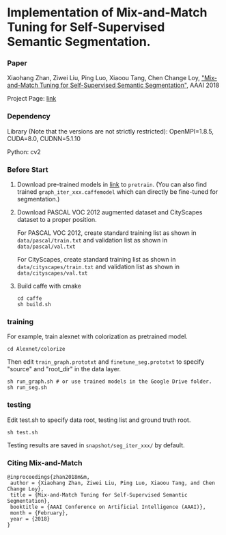 # Implementation of Mix-and-Match Tuning for Self-Supervised Semantic Segmentation.

### Paper

Xiaohang Zhan, Ziwei Liu, Ping Luo, Xiaoou Tang, Chen Change Loy, ["Mix-and-Match Tuning for Self-Supervised Semantic Segmentation"](https://arxiv.org/abs/1712.00661), AAAI 2018

Project Page:
[link](http://mmlab.ie.cuhk.edu.hk/projects/M&M/)

### Dependency
Library (Note that the versions are not strictly restricted):
    OpenMPI=1.8.5, CUDA=8.0, CUDNN=5.1.10

Python:
    cv2

### Before Start
1. Download pre-trained models in [link](https://drive.google.com/drive/folders/1dAA1aWTll_GAgpgYdYJnhrqY2pEydWiv?usp=sharing) to `pretrain`. (You can also find trained `graph_iter_xxx.caffemodel` which can directly be fine-tuned for segmentation.)

2. Download PASCAL VOC 2012 augmented dataset and CityScapes dataset to a proper position.

    For PASCAL VOC 2012, create standard training list as shown in `data/pascal/train.txt` and validation list as shown in `data/pascal/val.txt`

    For CityScapes, create standard training list as shown in `data/cityscapes/train.txt` and validation list as shown in `data/cityscapes/val.txt`

3. Build caffe with cmake
    ```
    cd caffe
    sh build.sh
    ```

### training
For example, train alexnet with colorization as pretrained model.
```
cd Alexnet/colorize
```
Then edit `train_graph.prototxt` and `finetune_seg.prototxt` to specify "source" and "root_dir" in
the data layer.
```
sh run_graph.sh # or use trained models in the Google Drive folder.
sh run_seg.sh
```

### testing
Edit test.sh to specify data root, testing list and ground truth root.
```
sh test.sh
```
Testing results are saved in `snapshot/seg_iter_xxx/` by default.

### Citing Mix-and-Match
```
@inproceedings{zhan2018m&m,
 author = {Xiaohang Zhan, Ziwei Liu, Ping Luo, Xiaoou Tang, and Chen Change Loy},
 title = {Mix-and-Match Tuning for Self-Supervised Semantic Segmentation},
 booktitle = {AAAI Conference on Artificial Intelligence (AAAI)},
 month = {February},
 year = {2018} 
}
```
